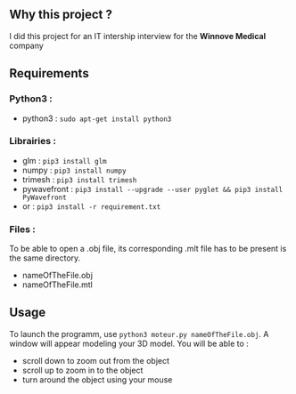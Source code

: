 Why this project ?
-

I did this project for an IT intership interview for the **Winnove Medical** company


Requirements
-

### Python3 :
* python3 : ```sudo apt-get install python3```

### Librairies : 
* glm : ```pip3 install glm```
* numpy : ```pip3 install numpy```
* trimesh : ```pip3 install trimesh```
* pywavefront : ```pip3 install --upgrade --user pyglet && pip3 install PyWavefront```
* or : ```pip3 install -r requirement.txt``` 

### Files : 
To be able to open a .obj file, its corresponding .mlt file has to be present is the same directory.
* nameOfTheFile.obj
* nameOfTheFile.mtl


Usage
-

To launch the programm, use `python3 moteur.py nameOfTheFile.obj`.
A window will appear modeling your 3D model.
You will be able to :
* scroll down to zoom out from the object
* scroll up to zoom in to the object
* turn around the object using your mouse

 
